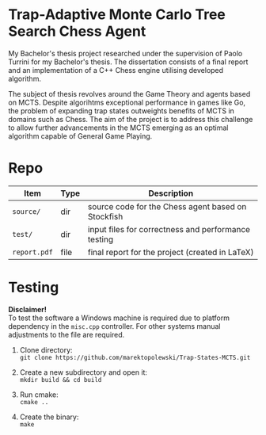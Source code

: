 # Trap-Adaptive Monte Carlo Tree Search Chess Agent

My Bachelor's thesis project researched under the supervision of Paolo Turrini for my Bachelor's thesis. The dissertation consists of a final report and an implementation of a C++ Chess engine utilising developed algorithm.

The subject of thesis revolves around the Game Theory and agents based on MCTS. Despite algorihtms exceptional performance in games like Go, the problem of expanding trap states outweights benefits of MCTS in domains such as Chess. The aim of the project is to address this challenge to allow further advancements in the MCTS emerging as an optimal algorithm capable of General Game Playing.

# Repo
|Item|Type|Description|
|-|-|-|
|`source/`    | dir  | source code for the Chess agent based on Stockfish |
|`test/`      | dir  | input files for correctness and performance testing |
|`report.pdf` | file | final report for the project (created in LaTeX) |

# Testing

<b>Disclaimer!</b>\
To test the software a Windows machine is required due to platform dependency in the `misc.cpp` controller. For other systems manual adjustments to the file are required.

1. Clone directory: \
```git clone https://github.com/marektopolewski/Trap-States-MCTS.git```

2. Create a new subdirectory and open it: \
```mkdir build && cd build```

3. Run cmake:\
`cmake ..`

4. Create the binary:\
`make`